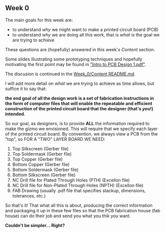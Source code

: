 

## Week 0

The main goals for this week are:

* to understand *why* we might want to make a printed circuit board (PCB)
* to understand *why* we are doing all this work, that is *what* is the goal we are trying to achieve

These questions are (hopefully) answered in this week's *Content* section.

Some slides illustrating some prototyping techniques and hopefully motivating the first point may be found
in ["Intro to PCB Design 1.pdf"](https://github.com/lab64makerspace/intro2PCBdesign/blob/master/Week_0/Week_0_Content/Intro%20to%20PCB%20Design%201.pdf).

The discusion is continued in the [Week_0/Content README.md](https://github.com/lab64makerspace/intro2PCBdesign/blob/master/Week_0/Week_0_Content/README.md).

I will add more detail on *what* we are trying to achieve as time allows, but suffice it to say that:

**the end goal of all the design work is a set of fabrication instructions in the form of computer files that will enable the repeatable and efficient construction of the printed circuit board that the designer (that's *you*!) intended**.

So our goal, as designers, is to provide **ALL** the information required to make the gizmo we envisioned. This will require that we specify each layer of the printed circuit board. By convention, we always view a PCB from the "top", so FOR A "TWO" LAYER BOARD WE NEED:
1. Top Silkscreen (Gerber file)
2. Top Soldermask (Gerber file)
3. Top Copper (Gerber file)
4. Bottom Copper (Gerber file)
5. Bottom Soldermask (Gerber file)
6. Bottom Silkscreen (Gerber file)
7. NC Drill file for Plated Through Holes (PTH) (Excellon file)
8. NC Drill file for Non-Plated Through Holes (NPTH) (Excellon file)
9. FAB Drawing (usually .pdf file that specifies stackup, dimensions, tolerances, etc.)

So that's it! That what all this is about, producing the correct information and packaging it up in these few files so that the PCB fabrication house (fab house) can do their job and send you what you thik you want.

**Couldn't be simpler... Right?**
